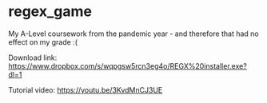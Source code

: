 # regex_game
My A-Level coursework from the pandemic year - and therefore that had no effect on my grade :(

Download link:
https://www.dropbox.com/s/wqpgsw5rcn3eg4o/REGX%20installer.exe?dl=1

Tutorial video:
https://youtu.be/3KvdMnCJ3UE
